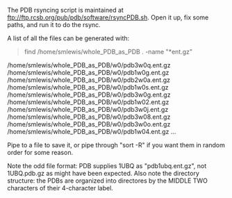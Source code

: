 The PDB rsyncing script is maintained at ftp://ftp.rcsb.org/pub/pdb/software/rsyncPDB.sh.  Open it up, fix some paths, and run it to do the rsync.

A list of all the files can be generated with:

> find /home/smlewis/whole_PDB_as_PDB . -name "*ent.gz"


/home/smlewis/whole_PDB_as_PDB/w0/pdb3w0q.ent.gz
/home/smlewis/whole_PDB_as_PDB/w0/pdb1w0g.ent.gz
/home/smlewis/whole_PDB_as_PDB/w0/pdb2w0a.ent.gz
/home/smlewis/whole_PDB_as_PDB/w0/pdb1w0s.ent.gz
/home/smlewis/whole_PDB_as_PDB/w0/pdb3w0g.ent.gz
/home/smlewis/whole_PDB_as_PDB/w0/pdb1w02.ent.gz
/home/smlewis/whole_PDB_as_PDB/w0/pdb3w0j.ent.gz
/home/smlewis/whole_PDB_as_PDB/w0/pdb3w08.ent.gz
/home/smlewis/whole_PDB_as_PDB/w0/pdb3w0o.ent.gz
/home/smlewis/whole_PDB_as_PDB/w0/pdb1w04.ent.gz
...


Pipe to a file to save it, or pipe through "sort -R" if you want them in random order for some reason.

Note the odd file format: PDB supplies 1UBQ as "pdb1ubq.ent.gz", not 1UBQ.pdb.gz as might have been expected.  Also note the directory structure: the PDBs are organized into directores by the MIDDLE TWO characters of their 4-character label.